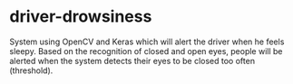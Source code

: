 # driver-drowsiness

System using OpenCV and Keras which will alert the driver when he feels sleepy. Based on the recognition of closed and open eyes, people will be alerted when the system detects their eyes to be closed too often (threshold).
